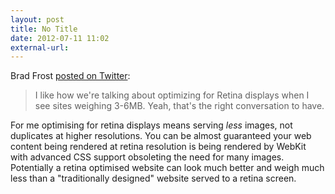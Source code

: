```yaml
---
layout: post
title: No Title
date: 2012-07-11 11:02
external-url: 
---
```


Brad Frost [posted on Twitter](https://twitter.com/brad_frost/status/222378122690035712):

> I like how we're talking about optimizing for Retina displays when I see sites weighing 3-6MB. Yeah, that's the right conversation to have.

For me optimising for retina displays means serving *less* images, not duplicates at higher resolutions. You can be almost guaranteed your web content being rendered at retina resolution is being rendered by WebKit with advanced CSS support obsoleting the need for many images. Potentially a retina optimised website can look much better and weigh much less than a "traditionally designed" website served to a retina screen.